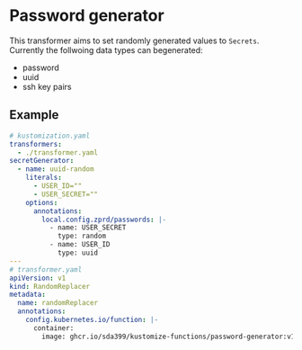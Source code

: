 # Password generator

This transformer aims to set randomly generated values to `Secrets`.
Currently the follwoing data types can begenerated:
* password
* uuid
* ssh key pairs

## Example
```yaml
# kustomization.yaml
transformers:
  - ./transformer.yaml
secretGenerator:
  - name: uuid-random
    literals:
      - USER_ID=""
      - USER_SECRET=""
    options:
      annotations:
        local.config.zprd/passwords: |-
          - name: USER_SECRET
            type: random
          - name: USER_ID
            type: uuid
---
# transformer.yaml
apiVersion: v1
kind: RandomReplacer
metadata:
  name: randomReplacer
  annotations:
    config.kubernetes.io/function: |-
      container:
        image: ghcr.io/sda399/kustomize-functions/password-generator:v1.0.0
```
